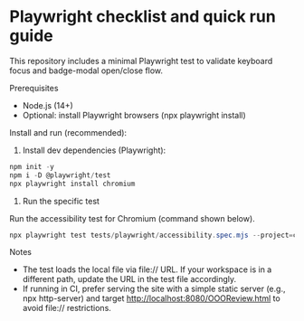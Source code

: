 # Playwright checklist and quick run guide

This repository includes a minimal Playwright test to validate keyboard focus and badge-modal open/close flow.

Prerequisites

- Node.js (14+)
- Optional: install Playwright browsers (npx playwright install)

Install and run (recommended):

1. Install dev dependencies (Playwright):

```powershell
npm init -y
npm i -D @playwright/test
npx playwright install chromium
```

1. Run the specific test

Run the accessibility test for Chromium (command shown below).

```powershell
npx playwright test tests/playwright/accessibility.spec.mjs --project=chromium
```

Notes

- The test loads the local file via file:// URL. If your workspace is in a different path, update the URL in the test file accordingly.
- If running in CI, prefer serving the site with a simple static server (e.g., npx http-server) and target <http://localhost:8080/OOOReview.html> to avoid file:// restrictions.
